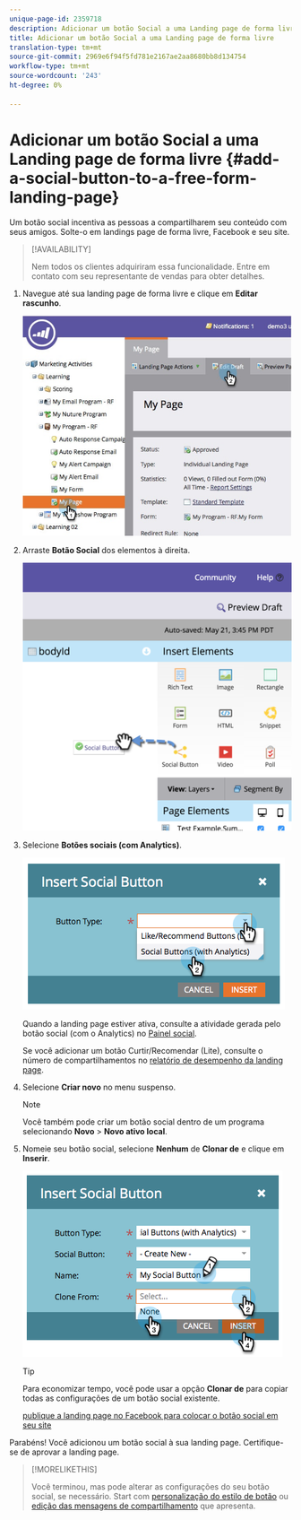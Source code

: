 ```yaml
---
unique-page-id: 2359718
description: Adicionar um botão Social a uma Landing page de forma livre - Documentos do Marketing - Documentação do produto
title: Adicionar um botão Social a uma Landing page de forma livre
translation-type: tm+mt
source-git-commit: 2969e6f94f5fd781e2167ae2aa8680bb8d134754
workflow-type: tm+mt
source-wordcount: '243'
ht-degree: 0%

---
```



# Adicionar um botão Social a uma Landing page de forma livre {#add-a-social-button-to-a-free-form-landing-page}

Um botão social incentiva as pessoas a compartilharem seu conteúdo com seus amigos. Solte-o em landings page de forma livre, Facebook e seu site.

>[!AVAILABILITY]
>
>Nem todos os clientes adquiriram essa funcionalidade. Entre em contato com seu representante de vendas para obter detalhes.

1. Navegue até sua landing page de forma livre e clique em **Editar rascunho**.

   ![](assets/scoring.jpg)

1. Arraste **Botão Social** dos elementos à direita.

   ![](assets/image2015-5-21-15-3a47-3a46.png)

1. Selecione **Botões sociais (com Analytics)**.

   ![](assets/image2014-9-17-10-3a35-3a13.png)

   Quando a landing page estiver ativa, consulte a atividade gerada pelo botão social (com o Analytics) no [Painel social](/help/marketo/product-docs/demand-generation/social/social-functions/view-social-performance.md).

   Se você adicionar um botão Curtir/Recomendar (Lite), consulte o número de compartilhamentos no [relatório de desempenho da landing page](/help/marketo/product-docs/demand-generation/landing-pages/understanding-landing-pages/landing-page-performance-report.md).

1. Selecione **Criar novo** no menu suspenso.

   >[!NOTE]
   >
   >Você também pode criar um botão social dentro de um programa selecionando **Novo** > **Novo ativo local**.

1. Nomeie seu botão social, selecione **Nenhum** de **Clonar de** e clique em **Inserir**.

   ![](assets/image2014-9-17-10-3a35-3a26.png)

   >[!TIP]
   >
   >Para economizar tempo, você pode usar a opção **Clonar de** para copiar todas as configurações de um botão social existente.

   [publique a landing page no ](/help/marketo/product-docs/demand-generation/facebook/publish-landing-pages-to-facebook.md) [Facebook para colocar o botão social em seu site](/help/marketo/product-docs/demand-generation/social/social-functions/deploy-social-on-your-website.md)

Parabéns! Você adicionou um botão social à sua landing page. Certifique-se de aprovar a landing page.

>[!MORELIKETHIS]
>
>Você terminou, mas pode alterar as configurações do seu botão social, se necessário. Start com [personalização do estilo de botão](/help/marketo/product-docs/demand-generation/social/configuring-social-actions/customize-social-app-button.md) ou [edição das mensagens de compartilhamento](/help/marketo/product-docs/demand-generation/social/configuring-social-actions/configure-social-sign-up-share-flow.md) que apresenta.
